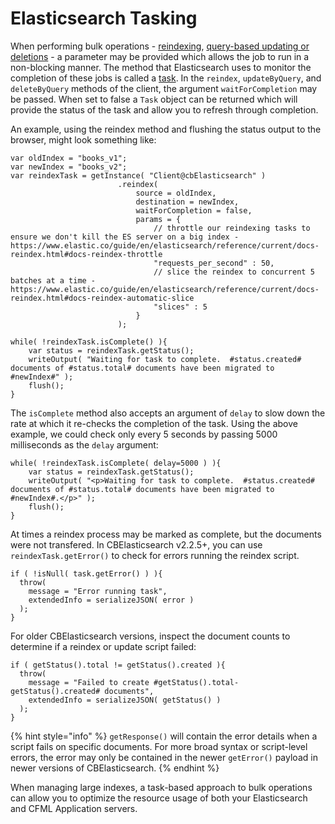 Elasticsearch Tasking
====================


When performing bulk operations - [reindexing](Indexes.md), [query-based updating or deletions](Documents.md) - a parameter may be provided which allows the job to run in a non-blocking manner.  The method that Elasticsearch uses to monitor the completion of these jobs is called a [task](https://www.elastic.co/guide/en/elasticsearch/reference/current/tasks.html).  In the `reindex`, `updateByQuery`, and `deleteByQuery` methods of the client, the argument `waitForCompletion` may be passed.  When set to false a `Task` object can be returned which will provide the status of the task and allow you to refresh through completion.


An example, using the reindex method and flushing the status output to the browser, might look something like:

```
var oldIndex = "books_v1";
var newIndex = "books_v2";
var reindexTask = getInstance( "Client@cbElasticsearch" )
                        .reindex(
                            source = oldIndex,
                            destination = newIndex,
                            waitForCompletion = false,
                            params = {
                                // throttle our reindexing tasks to ensure we don't kill the ES server on a big index - https://www.elastic.co/guide/en/elasticsearch/reference/current/docs-reindex.html#docs-reindex-throttle
                                "requests_per_second" : 50,
                                // slice the reindex to concurrent 5 batches at a time - https://www.elastic.co/guide/en/elasticsearch/reference/current/docs-reindex.html#docs-reindex-automatic-slice
                                "slices" : 5
                            }
                        );

while( !reindexTask.isComplete() ){
    var status = reindexTask.getStatus();
    writeOutput( "Waiting for task to complete.  #status.created# documents of #status.total# documents have been migrated to #newIndex#" );
    flush();
}
```

The `isComplete` method also accepts an argument of `delay` to slow down the rate at which it re-checks the completion of the task.  Using the above example, we could check only every 5 seconds by passing 5000 milliseconds as the `delay` argument:

```
while( !reindexTask.isComplete( delay=5000 ) ){
    var status = reindexTask.getStatus();
    writeOutput( "<p>Waiting for task to complete.  #status.created# documents of #status.total# documents have been migrated to #newIndex#.</p>" );
    flush();
}
```

At times a reindex process may be marked as complete, but the documents were not transfered. In CBElasticsearch v2.2.5+, you can use `reindexTask.getError()` to check for errors running the reindex script.

```
if ( !isNull( task.getError() ) ){
  throw(
    message = "Error running task",
    extendedInfo = serializeJSON( error )
  );
}
```

For older CBElasticsearch versions, inspect the document counts to determine if a reindex or update script failed:

```
if ( getStatus().total != getStatus().created ){
  throw(
    message = "Failed to create #getStatus().total-getStatus().created# documents",
    extendedInfo = serializeJSON( getStatus() )
  );
}
```

{% hint style="info" %}
`getResponse()` will contain the error details when a script fails on specific documents. For more broad syntax or script-level errors, the error may only be contained in the newer `getError()` payload in newer versions of CBElasticsearch.
{% endhint %}


When managing large indexes, a task-based approach to bulk operations can allow you to optimize the resource usage of both your Elasticsearch and CFML Application servers.
